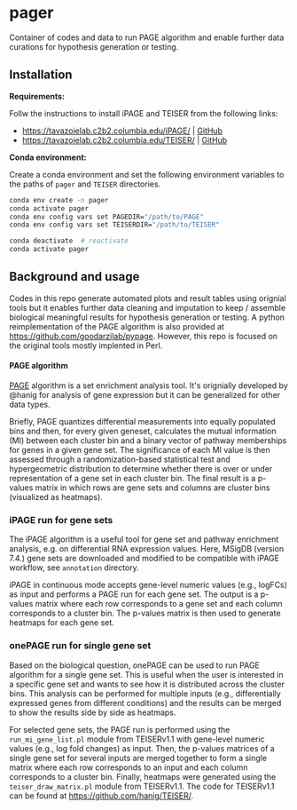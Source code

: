 # pager
Container of codes and data to run PAGE algorithm and enable further data curations for hypothesis generation or testing.

## Installation

**Requirements:**

Follw the instructions to install iPAGE and TEISER from the following links:
- https://tavazoielab.c2b2.columbia.edu/iPAGE/ | [GitHub](https://github.com/hanig/PAGE)
- https://tavazoielab.c2b2.columbia.edu/TEISER/ | [GitHub](https://github.com/hanig/TEISER)

**Conda environment:**

Create a conda environment and set the following environment variables to the paths of `pager` and `TEISER` directories.
```bash
conda env create -n pager
conda activate pager
conda env config vars set PAGEDIR="/path/to/PAGE"
conda env config vars set TEISERDIR="/path/to/TEISER"

conda deactivate  # reactivate 
conda activate pager
```

## Background and usage
Codes in this repo generate automated plots and result tables using orignial tools but it enables further data cleaning and imputation to keep / assemble biological meaningful results for hypothesis generation or testing. A python reimplementation of the PAGE algorithm is also provided at https://github.com/goodarzilab/pypage. However, this repo is focused on the original tools mostly implented in Perl.

#### PAGE algorithm
[PAGE](https://github.com/hanig/PAGE) algorithm is a set enrichment analysis tool. It's orignially developed by @hanig for analysis of gene expression but it can be generalized for other data types.

Briefly, PAGE quantizes differential measurements into equally populated bins and then, for every given geneset, calculates the mutual information (MI) between each cluster bin and a binary vector of pathway memberships for genes in a given gene set. The significance of each MI value is then assessed through a randomization-based statistical test and hypergeometric distribution to determine whether there is over or under representation of a gene set in each cluster bin. The final result is a p-values matrix in which rows are gene sets and columns are cluster bins (visualized as heatmaps).

### iPAGE run for gene sets
The iPAGE algorithm is a useful tool for gene set and pathway enrichment analysis, e.g. on differential RNA expression values. Here, MSigDB (version 7.4.) gene sets are downloaded and modified to be compatible with iPAGE workflow, see `annotation` directory.

iPAGE in continuous mode accepts gene-level numeric values (e.g., logFCs) as input and performs a PAGE run for each gene set. The output is a p-values matrix where each row corresponds to a gene set and each column corresponds to a cluster bin. The p-values matrix is then used to generate heatmaps for each gene set.

### onePAGE run for single gene set
Based on the biological question, onePAGE can be used to run PAGE algorithm for a single gene set. This is useful when the user is interested in a specific gene set and wants to see how it is distributed across the cluster bins. This analysis can be performed for multiple inputs (e.g., differentially expressed genes from different conditions) and the results can be merged to show the results side by side as heatmaps.

For selected gene sets, the PAGE run is performed using the `run_mi_gene_list.pl` module from TEISERv1.1 with gene-level numeric values (e.g., log fold changes) as input. Then, the p-values matrices of a single gene set for several inputs are merged together to form a single matrix where each row corresponds to an input and each column corresponds to a cluster bin. Finally, heatmaps were generated using the `teiser_draw_matrix.pl` module from TEISERv1.1. The code for TEISERv1.1 can be found at https://github.com/hanig/TEISER/.